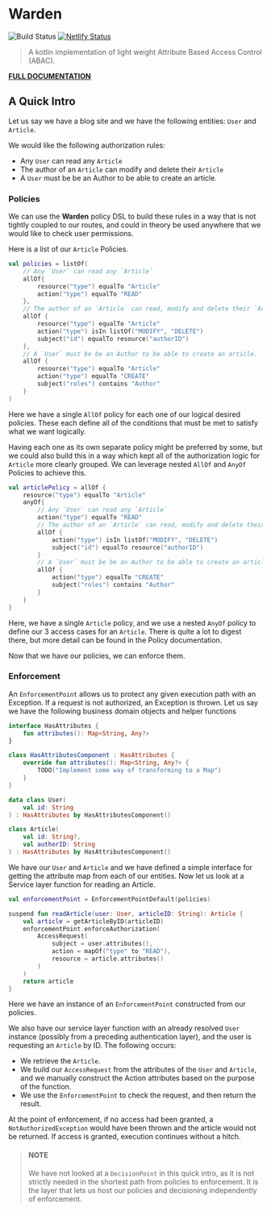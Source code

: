 # Warden

![Build Status](https://github.com/lgwillmore/warden/actions/workflows/cicd_actions.yml/badge.svg?branch=main) [![Netlify Status](https://api.netlify.com/api/v1/badges/0d20e576-551e-42be-9e8c-66355d420603/deploy-status)](https://app.netlify.com/sites/warden-kotlin/deploys)

>A kotlin implementation of light weight Attribute Based Access Control (ABAC).

**[FULL DOCUMENTATION](https://warden-kotlin.netlify.com/)**

## A Quick Intro

Let us say we have a blog site and we have the following entities: `User` and `Article`.

We would like the following authorization rules:

 - Any `User` can read any `Article`
 - The author of an `Article` can modify and delete their `Article`
 - A `User` must be be an Author to be able to create an article.
 
### Policies
 
We can use the **Warden** policy DSL to build these rules in a way that is not tightly coupled to our routes, and could in theory be used anywhere that we would like to check user permissions.
 
Here is a list of our `Article` Policies.
```kotlin
val policies = listOf(
    // Any `User` can read any `Article`
    allOf{
        resource("type") equalTo "Article"
        action("type") equalTo "READ"
    },
    // The author of an `Article` can read, modify and delete their `Article`
    allOf {
        resource("type") equalTo "Article"
        action("type") isIn listOf("MODIFY", "DELETE")
        subject("id") equalTo resource("authorID")
    },
    // A `User` must be be an Author to be able to create an article.
    allOf {
        resource("type") equalTo "Article"
        action("type") equalTo "CREATE"
        subject("roles") contains "Author"
    }
)
 ```
Here we have a single `AllOf` policy for each one of our logical desired policies. These each define all of the conditions that must be met to satisfy what we want logically.

Having each one as its own separate policy might be preferred by some, but we could also build this in a way which kept all of the authorization logic for `Article` more clearly grouped. We can leverage nested `AllOf` and `AnyOf` Policies to achieve this.
```kotlin
val articlePolicy = allOf {
    resource("type") equalTo "Article"
    anyOf{
        // Any `User` can read any `Article`
        action("type") equalTo "READ"
        // The author of an `Article` can read, modify and delete their `Article`
        allOf {
            action("type") isIn listOf("MODIFY", "DELETE")
            subject("id") equalTo resource("authorID")
        }
        // A `User` must be be an Author to be able to create an article.
        allOf {
            action("type") equalTo "CREATE"
            subject("roles") contains "Author"
        }
    }
}
```
Here, we have a single `Article` policy, and we use a nested `AnyOf` policy to define our 3 access cases for an `Article`. There is quite a lot to digest there, but more detail can be found in the Policy documentation.

Now that we have our policies, we can enforce them.

### Enforcement

An `EnforcementPoint` allows us to protect any given execution path with an Exception. If a request is not authorized, an Exception is thrown. Let us say we have the following business domain objects and helper functions
```kotlin
interface HasAttributes {
    fun attributes(): Map<String, Any?>
}

class HasAttributesComponent : HasAttributes {
    override fun attributes(): Map<String, Any?> {
        TODO("Implement some way of transforming to a Map")
    }
}

data class User(
    val id: String
) : HasAttributes by HasAttributesComponent()

class Article(
    val id: String?,
    val authorID: String
) : HasAttributes by HasAttributesComponent()
```

We have our `User` and `Article` and we have defined a simple interface for getting the attribute map from each of our entities. Now let us look at a Service layer function for reading an Article.

```kotlin
val enforcementPoint = EnforcementPointDefault(policies)

suspend fun readArticle(user: User, articleID: String): Article {
    val article = getArticleByID(articleID)
    enforcementPoint.enforceAuthorization(
        AccessRequest(
            subject = user.attributes(),
            action = mapOf("type" to "READ"),
            resource = article.attributes()
        )
    )
    return article
}
```

Here we have an instance of an `EnforcementPoint` constructed from our policies.

We also have our service layer function with an already resolved `User` instance (possibly from a preceding authentication layer), and the user is requesting an `Article` by ID. The following occurs:

- We retrieve the `Article`.
- We build our `AccessRequest` from the attributes of the `User` and `Article`, and we manually construct the Action attributes based on the purpose of the function.
- We use the `EnforcementPoint` to check the request, and then return the result.

At the point of enforcement, if no access had been granted, a `NotAuthorizedException` would have been thrown and the article would not be returned. If access is granted, execution continues without a hitch.

> #### NOTE
> We have not looked at a `DecisionPoint` in this quick intro, as it is not strictly needed in the shortest path from policies to enforcement. It is the layer that lets us host our policies and decisioning independently of enforcement.
 

